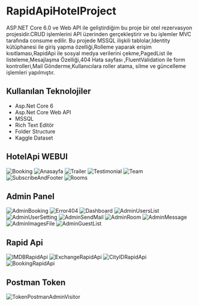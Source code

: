 # RapidApiHotelProject
ASP.NET Core 6.0 ve Web API ile geliştirdiğim bu proje bir otel rezervasyon projesidir.CRUD işlemlerini API üzerinden gerçekleştirir ve bu işlemler MVC tarafında consume edilir.
Bu projede MSSQL ilişkili tablolar,Identity kütüphanesi ile giriş yapma özelliği,Rolleme yaparak erişim kısıtlaması,RapidApi ile sosyal medya verilerini çekme,PagedList ile listeleme,Mesajlaşma Özelliği,404 Hata sayfası ,FluentValidation ile form kontrolleri,Mail Gönderme,Kullanıcılara roller atama, silme ve güncelleme işlemleri yapılmıştır.

## Kullanılan Teknolojiler
<ul>
 <li> Asp.Net Core 6 </li>
 <li> Asp.Net Core Web API</li>
 <li> MSSQL </li>
 <li> Rich Text Editör </li>
 <li> Folder Structure </li>
 <li> Kaggle Dataset </li>
</ul>


## HotelApi WEBUI
![Booking](https://github.com/user-attachments/assets/0397802a-fb14-4376-ab85-85f40b8a2cb5)
![Anasayfa](https://github.com/user-attachments/assets/072114e8-9501-4407-87e8-7bf76df4b9eb)
![Trailer](https://github.com/user-attachments/assets/ed4952af-50ac-4ad5-a68a-9b94d457bd5b)
![Testimonial](https://github.com/user-attachments/assets/85c7fffc-fb36-4e32-a85e-354efa1e1465)
![Team](https://github.com/user-attachments/assets/a55392b0-d022-46c9-a3ac-90e11b5162ad)
![SubscribeAndFooter](https://github.com/user-attachments/assets/9f825e3d-4709-42e2-8426-3aa075cd9a63)
![Rooms](https://github.com/user-attachments/assets/eeedd0b8-4359-4d0b-881e-e2c7e980c85f)

## Admin Panel
![AdminBooking](https://github.com/user-attachments/assets/1d862c24-cd8a-4b76-b3ab-fd579976956e)
![Error404](https://github.com/user-attachments/assets/4e8bb086-98dc-40e8-b2b1-b0a91bc521ce)
![Dashboard](https://github.com/user-attachments/assets/8d835f61-ba4c-48cd-8284-8f6d3e303ce3)
![AdminUsersList](https://github.com/user-attachments/assets/a3ece0bd-02ff-4507-b3ef-190e3556f835)
![AdminUserSetting](https://github.com/user-attachments/assets/6e66c192-3944-4179-9bdd-2b2f5f444a35)
![AdminSendMail](https://github.com/user-attachments/assets/7a9d9564-08eb-442a-a64b-ad7a7fb670e7)
![AdminRoom](https://github.com/user-attachments/assets/22ba81b2-be7a-4762-811b-bb9868197db6)
![AdminMessage](https://github.com/user-attachments/assets/e1a55ec5-6c35-4fa0-8cd1-f00e96ad22a4)
![AdminImagesFile](https://github.com/user-attachments/assets/0156af32-a439-40d4-91d6-fe4450162818)
![AdminGuestList](https://github.com/user-attachments/assets/540ef2c3-3270-48b3-9734-4fa66dc64435)

## Rapid Api
![IMDBRapidApi](https://github.com/user-attachments/assets/b8999f9f-b43f-4f3f-964f-545661d382d2)
![ExchangeRapidApi](https://github.com/user-attachments/assets/2257f12a-65c5-4f2c-b218-f2d8c87e67ae)
![CityIDRapidApi](https://github.com/user-attachments/assets/32f89b2b-e86b-4146-b22b-0f4b426db928)
![BookingRapidApi](https://github.com/user-attachments/assets/19af2e2b-8617-4d5f-9f9e-c0c584f1a40d)

## Postman Token
![TokenPostmanAdminVisitor](https://github.com/user-attachments/assets/26f7467e-258f-4928-a97c-318b068468d9)

